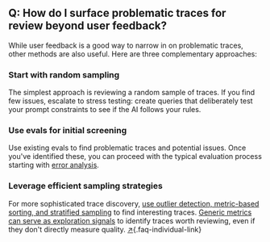 ## Q: How do I surface problematic traces for review beyond user feedback?

While user feedback is a good way to narrow in on problematic traces, other methods are also useful. Here are three complementary approaches:

### Start with random sampling

The simplest approach is reviewing a random sample of traces. If you find few issues, escalate to stress testing: create queries that deliberately test your prompt constraints to see if the AI follows your rules. 

### Use evals for initial screening

Use existing evals to find problematic traces and potential issues. Once you've identified these, you can proceed with the typical evaluation process starting with [error analysis](#q-why-is-error-analysis-so-important-in-llm-evals-and-how-is-it-performed).

### Leverage efficient sampling strategies

For more sophisticated trace discovery, [use outlier detection, metric-based sorting, and stratified sampling](#q-how-can-i-efficiently-sample-production-traces-for-review) to find interesting traces. [Generic metrics can serve as exploration signals](#q-should-i-use-ready-to-use-evaluation-metrics) to identify traces worth reviewing, even if they don't directly measure quality. [↗](/blog/posts/evals-faq/how-do-i-surface-problematic-traces-for-review-beyond-user-feedback.html){.faq-individual-link}